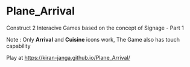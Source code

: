 # Plane_Arrival
Construct 2 Interacive Games based on the concept of Signage - Part 1

Note : Only **Arrival** and **Cuisine** icons work,
       The Game also has touch capability
       
Play at https://kiran-janga.github.io/Plane_Arrival/
